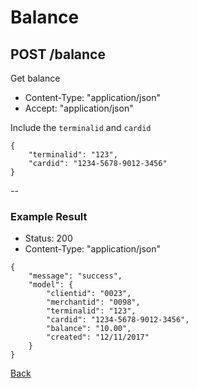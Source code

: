 # Balance
## POST /balance

Get balance

* Content-Type: "application/json"
* Accept:  "application/json"

Include the `terminalid` and `cardid`

```
{
	"terminalid": "123",
	"cardid": "1234-5678-9012-3456"
}
```

--

### Example Result

* Status: 200
* Content-Type: "application/json"

```
{
	"message": "success",
	"model": {
		"clientid": "0023",
		"merchantid": "0098",
		"terminalid": "123",
		"cardid": "1234-5678-9012-3456",
		"balance": "10.00",
		"created": "12/11/2017"
	}
}
```
[Back](../index.md)